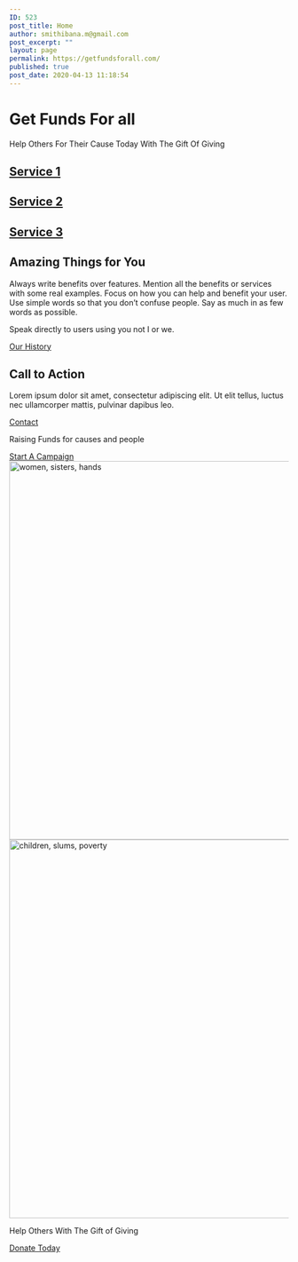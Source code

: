 ```yaml
---
ID: 523
post_title: Home
author: smithibana.m@gmail.com
post_excerpt: ""
layout: page
permalink: https://getfundsforall.com/
published: true
post_date: 2020-04-13 11:18:54
---
```

<h1>Get Funds For all</h1>		
		<p>Help Others For Their Cause Today With The Gift Of Giving</p>		
			<h2><a href="/services/#service-1">Service 1</a></h2>		
			<h2><a href="/services/#service-2">Service 2</a></h2>		
			<h2><a href="/services/#service-3">Service 3</a></h2>		
			<h2>Amazing Things for You</h2>		
		<p>Always write benefits over features. Mention all the benefits or services with some real examples. Focus on how you can help and benefit your user. Use simple words so that you don’t confuse people. Say as much in as few words as possible.</p><p>Speak directly to users using you not I or we.</p>		
			<a href="#" role="button">
						Our History
					</a>
			<h2>Call to Action</h2>		
		<p>Lorem ipsum dolor sit amet, consectetur adipiscing elit. Ut elit tellus, luctus nec ullamcorper mattis, pulvinar dapibus leo.</p>		
			<a href="#" role="button">
						Contact
					</a>
		<p>Raising Funds for causes and people&nbsp;</p>		
			<a href="#" role="button">
						Start A Campaign
					</a>
										<img width="1024" height="682" src="https://getfundsforall.com/wp-content/uploads/2020/11/women-sisters-hands-1134987-1024x682.jpg" alt="women, sisters, hands" loading="lazy" srcset="https://getfundsforall.com/wp-content/uploads/2020/11/women-sisters-hands-1134987-1024x682.jpg 1024w, https://getfundsforall.com/wp-content/uploads/2020/11/women-sisters-hands-1134987-300x200.jpg 300w, https://getfundsforall.com/wp-content/uploads/2020/11/women-sisters-hands-1134987-768x512.jpg 768w, https://getfundsforall.com/wp-content/uploads/2020/11/women-sisters-hands-1134987.jpg 1280w" sizes="(max-width: 1024px) 100vw, 1024px" />											
										<img width="1024" height="682" src="https://getfundsforall.com/wp-content/uploads/2020/11/children-slums-poverty-2876359-1024x682.jpg" alt="children, slums, poverty" loading="lazy" srcset="https://getfundsforall.com/wp-content/uploads/2020/11/children-slums-poverty-2876359-1024x682.jpg 1024w, https://getfundsforall.com/wp-content/uploads/2020/11/children-slums-poverty-2876359-300x200.jpg 300w, https://getfundsforall.com/wp-content/uploads/2020/11/children-slums-poverty-2876359-768x512.jpg 768w, https://getfundsforall.com/wp-content/uploads/2020/11/children-slums-poverty-2876359.jpg 1280w" sizes="(max-width: 1024px) 100vw, 1024px" />											
		<p>Help Others With The Gift of Giving</p>		
			<a href="#" role="button">
						Donate Today
					</a>